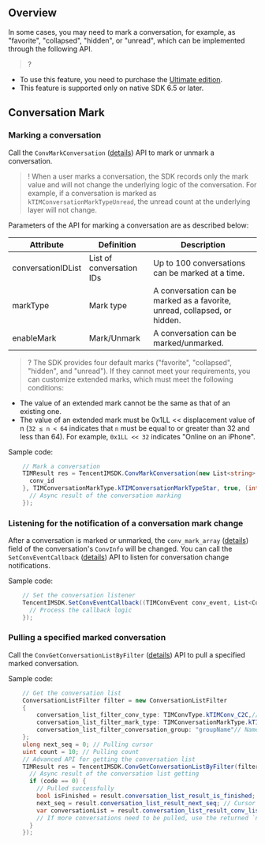 ## Overview
In some cases, you may need to mark a conversation, for example, as "favorite", "collapsed", "hidden", or "unread", which can be implemented through the following API.
> ?
- To use this feature, you need to purchase the [Ultimate edition](https://buy.cloud.tencent.com/avc?from=17220).
- This feature is supported only on native SDK 6.5 or later.

## Conversation Mark

### Marking a conversation
Call the `ConvMarkConversation` ([details](https://comm.qq.com/im/doc/unity/zh/api/ConvApi/ConvMarkConversation.html)) API to mark or unmark a conversation.
> ! When a user marks a conversation, the SDK records only the mark value and will not change the underlying logic of the conversation. For example, if a conversation is marked as `kTIMConversationMarkTypeUnread`, the unread count at the underlying layer will not change.

Parameters of the API for marking a conversation are as described below:

| Attribute | Definition | Description |
| ------------------ | ------------- | -------------------------------------------- |
| conversationIDList | List of conversation IDs | Up to 100 conversations can be marked at a time. |
| markType | Mark type| A conversation can be marked as a favorite, unread, collapsed, or hidden.|
| enableMark         | Mark/Unmark |  A conversation can be marked/unmarked.                               |

> ? The SDK provides four default marks ("favorite", "collapsed", "hidden", and "unread"). If they cannot meet your requirements, you can customize extended marks, which must meet the following conditions:
- The value of an extended mark cannot be the same as that of an existing one.
- The value of an extended mark must be 0x1LL << displacement value of n (`32 ≤ n < 64` indicates that `n` must be equal to or greater than 32 and less than 64). For example, `0x1LL << 32` indicates "Online on an iPhone".

Sample code:

```c#
    // Mark a conversation
    TIMResult res = TencentIMSDK.ConvMarkConversation(new List<string> {
      conv_id
    }, TIMConversationMarkType.kTIMConversationMarkTypeStar, true, (int code, string desc, List<ConversationOperationResult> results, string user_data)=>{
      // Async result of the conversation marking
    });
```

### Listening for the notification of a conversation mark change
After a conversation is marked or unmarked, the `conv_mark_array` ([details](https://comm.qq.com/im/doc/unity/zh/types/ConvAttributes/ConvInfo.html)) field of the conversation's `ConvInfo` will be changed. You can call the `SetConvEventCallback` ([details](https://comm.qq.com/im/doc/unity/zh/api/SDKRegisteringCallback/SetConvEventCallback.html)) API to listen for conversation change notifications.

Sample code:

```c#
    // Set the conversation listener
    TencentIMSDK.SetConvEventCallback((TIMConvEvent conv_event, List<ConvInfo> conv_list, string user_data)=>{
      // Process the callback logic
    });
```



### Pulling a specified marked conversation
Call the `ConvGetConversationListByFilter` ([details](https://comm.qq.com/im/doc/unity/zh/api/ConvApi/ConvGetConversationListByFilter.html)) API to pull a specified marked conversation.

Sample code:

```c#
    // Get the conversation list
    ConversationListFilter filter = new ConversationListFilter
    {
        conversation_list_filter_conv_type: TIMConvType.kTIMConv_C2C,// Conversation type
        conversation_list_filter_mark_type: TIMConversationMarkType.kTIMConversationMarkTypeStar,// Conversation mark type
        conversation_list_filter_conversation_group: "groupName"// Named of the group whose data is to be pulled
    };
    ulong next_seq = 0; // Pulling cursor
    uint count = 10; // Pulling count
    // Advanced API for getting the conversation list
    TIMResult res = TencentIMSDK.ConvGetConversationListByFilter(filter, next_seq, count, (int code, string desc, ConversationListResult result, string user_data)=>{
      // Async result of the conversation list getting
      if (code == 0) {
        // Pulled successfully
        bool isFinished = result.conversation_list_result_is_finished; // Whether pulling is completed
        next_seq = result.conversation_list_result_next_seq; // Cursor for subsequent paged pulling
        var conversationList = result.conversation_list_result_conv_list; // List of messages pulled this time
        // If more conversations need to be pulled, use the returned `nextSeq` to continue pulling until `isFinished` is `true`.
      }
    });
```
